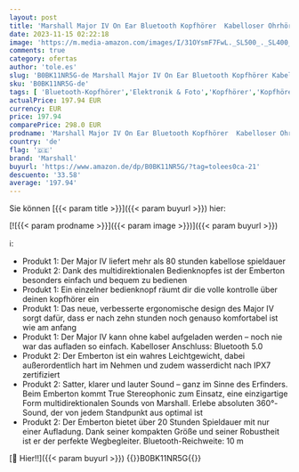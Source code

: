 ```yaml
---
layout: post
title: 'Marshall Major IV On Ear Bluetooth Kopfhörer  Kabelloser Ohrhörer  Faltbar  80 Stunden kabellose Akkukapazität - Braun & Emberton Bluetooth Tragbarer Lautsprecher  Kabelloser  Wasserabweisend  Schwarz'
date: 2023-11-15 02:22:18
image: 'https://m.media-amazon.com/images/I/31OYsmF7FwL._SL500_._SL400_.jpg'
comments: true
category: ofertas
author: 'tole.es'
slug: 'B0BK11NR5G-de Marshall Major IV On Ear Bluetooth Kopfhörer Kabelloser...'
sku: 'B0BK11NR5G-de'
tags: [ 'Bluetooth-Kopfhörer','Elektronik & Foto','Kopfhörer','Kopfhörer & Zubehör','marshall','🇩🇪', ]
actualPrice: 197.94 EUR
currency: EUR
price: 197.94
comparePrice: 298.0 EUR
prodname: 'Marshall Major IV On Ear Bluetooth Kopfhörer  Kabelloser Ohrhörer  Faltbar  80 Stunden kabellose Akkukapazität - Braun & Emberton Bluetooth Tragbarer Lautsprecher  Kabelloser  Wasserabweisend  Schwarz'
country: 'de'
flag: '🇩🇪'
brand: 'Marshall'
buyurl: 'https://www.amazon.de/dp/B0BK11NR5G/?tag=tolees0ca-21'
descuento: '33.58'
average: '197.94'
---
```


Sie können [{{< param title >}}]({{< param buyurl >}}) hier:

[![{{< param prodname >}}]({{< param image >}})]({{< param buyurl >}})

ℹ️:

- Produkt 1: Der Major IV liefert mehr als 80 stunden kabellose spieldauer
- Produkt 2: Dank des multidirektionalen Bedienknopfes ist der Emberton besonders einfach und bequem zu bedienen
- Produkt 1: Ein einzelner bedienknopf räumt dir die volle kontrolle über deinen kopfhörer ein
- Produkt 1: Das neue, verbesserte ergonomische design des Major IV sorgt dafür, dass er nach zehn stunden noch genauso komfortabel ist wie am anfang
- Produkt 1: Der Major IV kann ohne kabel aufgeladen werden – noch nie war das aufladen so einfach. Kabelloser Anschluss: Bluetooth 5.0
- Produkt 2: Der Emberton ist ein wahres Leichtgewicht, dabei außerordentlich hart im Nehmen und zudem wasserdicht nach IPX7 zertifiziert
- Produkt 2: Satter, klarer und lauter Sound – ganz im Sinne des Erfinders. Beim Emberton kommt True Stereophonic zum Einsatz, eine einzigartige Form multidirektionalen Sounds von Marshall. Erlebe absoluten 360°-Sound, der von jedem Standpunkt aus optimal ist
- Produkt 2: Der Emberton bietet über 20 Stunden Spieldauer mit nur einer Aufladung. Dank seiner kompakten Größe und seiner Robustheit ist er der perfekte Wegbegleiter. Bluetooth-Reichweite: 10 m

[🛒 Hier!!]({{< param buyurl >}})
{{<world>}}B0BK11NR5G{{</world>}}
